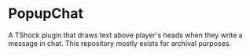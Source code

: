 # PopupChat

A TShock plugin that draws text above player's heads when they write a message in chat. This repository mostly exists for archival purposes.
